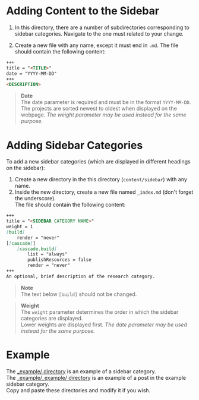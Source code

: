 # Adding Content to the Sidebar

1. In this directory, there are a number of subdirectories corresponding to sidebar categories. Navigate to the one must related to your change.

2. Create a new file with any name, except it must end in `.md`. The file should contain the following content:

```markdown
+++
title = "<TITLE>"
date = "YYYY-MM-DD"
+++
<DESCRIPTION>
```

> **Date**  
> The date parameter is required and must be in the format `YYYY-MM-DD`.  
> The projects are sorted newest to oldest when displayed on the webpage.
> _The weight parameter may be used instead for the same purpose._

# Adding Sidebar Categories

To add a new sidebar categories (which are displayed in different headings on the sidebar):

1. Create a new directory in the this directory (`content/sidebar`) with any name.
2. Inside the new directory, create a new file named `_index.md` (don't forget the underscore).  
The file should contain the following content:

```markdown
+++
title = "<SIDEBAR CATEGORY NAME>"
weight = 1
[build]
    render = "never"
[[cascade]]
    [cascade.build]
        list = "always"
        publishResources = false
        render = "never"
+++
An optional, brief description of the research category.
```

> **Note**  
> The text below `[build]` should not be changed.

> **Weight**  
> The `weight` parameter determines the order in which the sidebar categories are displayed.  
> Lower weights are displayed first.
> _The date parameter may be used instead for the same purpose._

# Example
The [_example/ directory](_example) is an example of a sidebar category.  
The [_example/_example/ directory](_example/_example) is an example of a post in the example sidebar category.  
Copy and paste these directories and modify it if you wish.
